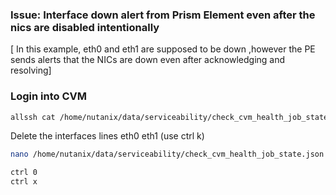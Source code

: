 ### Issue:  Interface down alert from Prism Element even after the nics are disabled intentionally 
[ In this example, eth0 and eth1 are supposed to be down ,however the PE sends alerts that the NICs are down even after acknowledging and resolving]

### Login into CVM 
```sh
allssh cat /home/nutanix/data/serviceability/check_cvm_health_job_state.json
```
Delete the interfaces  lines eth0 eth1 (use ctrl k)
```sh
nano /home/nutanix/data/serviceability/check_cvm_health_job_state.json
```
```sh
ctrl 0
ctrl x
```
